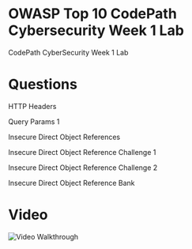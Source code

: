 # OWASP Top 10 CodePath Cybersecurity Week 1 Lab
CodePath CyberSecurity Week 1 Lab
# Questions
HTTP Headers

Query Params 1 

Insecure Direct Object References

Insecure Direct Object Reference Challenge 1

Insecure Direct Object Reference Challenge 2

Insecure Direct Object Reference Bank 


# Video

<img src='https://i.imgur.com/M7xXFkA.gif' title='Video Walkthrough' width='' alt='Video Walkthrough' />


